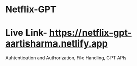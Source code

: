 # Netflix-GPT

# Live Link- https://netflix-gpt-aartisharma.netlify.app


Auhtentication and Authorization,
File Handling,
GPT APIs
